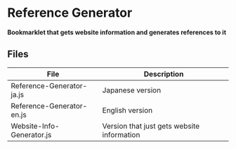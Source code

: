 # Reference Generator

**Bookmarklet that gets website information and generates references to it**

## Files

| File | Description |
| ---- | ---- |
| Reference-Generator-ja.js | Japanese version |
| Reference-Generator-en.js | English version |
| Website-Info-Generator.js | Version that just gets website information |
